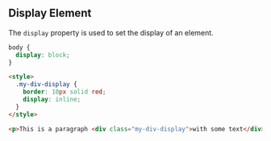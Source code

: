     
## Display Element

The `display` property is used to set the display of an element.  

```css
body {
  display: block;
}
```  

```html
<style>
  .my-div-display {
    border: 10px solid red;
    display: inline;
  }
</style>

<p>This is a paragraph <div class="my-div-display">with some text</div> in it.</p>
```